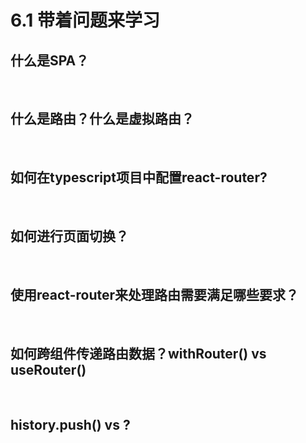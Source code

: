 # 6.1 带着问题来学习

## 什么是SPA？
<br />

## 什么是路由？什么是虚拟路由？
<br />

## 如何在typescript项目中配置react-router?
<br />

## 如何进行页面切换？
<br />

## 使用react-router来处理路由需要满足哪些要求？
<br />

## 如何跨组件传递路由数据？withRouter() vs useRouter()
<br />

## history.push() vs <Link />?
<br />